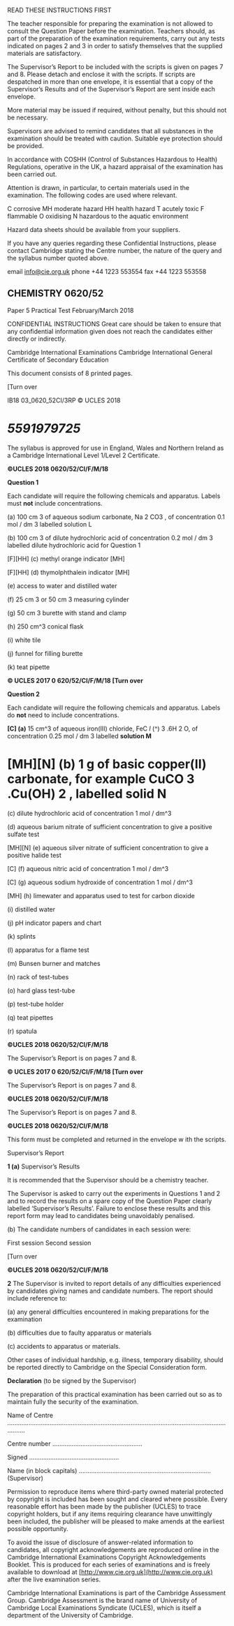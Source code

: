  READ THESE INSTRUCTIONS FIRST 

 The teacher responsible for preparing the examination is not allowed to consult the Question Paper before the examination. Teachers should, as part of the preparation of the examination requirements, carry out any tests indicated on pages 2 and 3 in order to satisfy themselves that the supplied materials are satisfactory. 

 The Supervisor’s Report to be included with the scripts is given on pages 7 and 8. Please detach and enclose it with the scripts. If scripts are despatched in more than one envelope, it is essential that a copy of the Supervisor’s Results and of the Supervisor’s Report are sent inside each envelope. 

 More material may be issued if required, without penalty, but this should not be necessary. 

 Supervisors are advised to remind candidates that all substances in the examination should be treated with caution. Suitable eye protection should be provided. 

 In accordance with COSHH (Control of Substances Hazardous to Health) Regulations, operative in the UK, a hazard appraisal of the examination has been carried out. 

 Attention is drawn, in particular, to certain materials used in the examination. The following codes are used where relevant. 

 C corrosive MH moderate hazard HH health hazard T acutely toxic F flammable O oxidising N hazardous to the aquatic environment 

 Hazard data sheets should be available from your suppliers. 

 If you have any queries regarding these Confidential Instructions, please contact Cambridge stating the Centre number, the nature of the query and the syllabus number quoted above. 

 email info@cie.org.uk phone +44 1223 553554 fax +44 1223 553558 

## CHEMISTRY 0620/52 

 Paper 5 Practical Test February/March 2018 

 CONFIDENTIAL INSTRUCTIONS Great care should be taken to ensure that any confidential information given does not reach the candidates either directly or indirectly. 

 Cambridge International Examinations Cambridge International General Certificate of Secondary Education 

 This document consists of 8 printed pages. 

 [Turn over 

 IB18 03_0620_52CI/3RP © UCLES 2018 

# *5591979725* 

 The syllabus is approved for use in England, Wales and Northern Ireland as a Cambridge International Level 1/Level 2 Certificate. 


**©UCLES 2018 0620/52/CI/F/M/18** 

**Question 1** 

Each candidate will require the following chemicals and apparatus. Labels must **not** include concentrations. 

 (a) 100 cm 3 of aqueous sodium carbonate, Na 2 CO3 , of concentration 0.1 mol / dm 3 labelled solution L 

 (b) 100 cm 3 of dilute hydrochloric acid of concentration 0.2 mol / dm 3 labelled dilute hydrochloric acid for Question 1 

 [F][HH] (c) methyl orange indicator [MH] 

 [F][HH] (d) thymolphthalein indicator [MH] 

 (e) access to water and distilled water 

 (f) 25 cm 3 or 50 cm 3 measuring cylinder 

 (g) 50 cm 3 burette with stand and clamp 

 (h) 250 cm^3 conical flask 

 (i) white tile 

 (j) funnel for filling burette 

 (k) teat pipette 


**© UCLES 2017 0 620/52/CI/F/M/18 [Turn over** 

**Question 2** 

Each candidate will require the following chemicals and apparatus. Labels do **not** need to include concentrations. 

**[C] (a)** 15 cm^3 of aqueous iron(III) chloride, FeC _l_ (^) 3 .6H 2 O, of concentration 0.25 mol / dm 3 labelled **solution M** 

# [MH][N] (b) 1 g of basic copper(II) carbonate, for example CuCO 3 .Cu(OH) 2 , labelled solid N 

 (c) dilute hydrochloric acid of concentration 1 mol / dm^3 

 (d) aqueous barium nitrate of sufficient concentration to give a positive sulfate test 

 [MH][N] (e) aqueous silver nitrate of sufficient concentration to give a positive halide test 

 [C] (f) aqueous nitric acid of concentration 1 mol / dm^3 

 [C] (g) aqueous sodium hydroxide of concentration 1 mol / dm^3 

 [MH] (h) limewater and apparatus used to test for carbon dioxide 

 (i) distilled water 

 (j) pH indicator papers and chart 

 (k) splints 

 (l) apparatus for a flame test 

 (m) Bunsen burner and matches 

 (n) rack of test-tubes 

 (o) hard glass test-tube 

 (p) test-tube holder 

 (q) teat pipettes 

 (r) spatula 


**©UCLES 2018 0620/52/CI/F/M/18** 

 The Supervisor’s Report is on pages 7 and 8. 


**© UCLES 2017 0 620/52/CI/F/M/18 [Turn over** 

 The Supervisor’s Report is on pages 7 and 8. 


**©UCLES 2018 0620/52/CI/F/M/18** 

 The Supervisor’s Report is on pages 7 and 8. 


**©UCLES 2018 0620/52/CI/F/M/18** 

 This form must be completed and returned in the envelope w ith the scripts. 

 Supervisor’s Report 

**1 (a)** Supervisor’s Results 

 It is recommended that the Supervisor should be a chemistry teacher. 

 The Supervisor is asked to carry out the experiments in Questions 1 and 2 and to record the results on a spare copy of the Question Paper clearly labelled ‘Supervisor’s Results’. Failure to enclose these results and this report form may lead to candidates being unavoidably penalised. 

 (b) The candidate numbers of candidates in each session were: 

 First session Second session 

 [Turn over 


**©UCLES 2018 0620/52/CI/F/M/18** 

**2** The Supervisor is invited to report details of any difficulties experienced by candidates giving names and candidate numbers. The report should include reference to: 

 (a) any general difficulties encountered in making preparations for the examination 

 (b) difficulties due to faulty apparatus or materials 

 (c) accidents to apparatus or materials. 

 Other cases of individual hardship, e.g. illness, temporary disability, should be reported directly to Cambridge on the Special Consideration form. 

**Declaration** (to be signed by the Supervisor) 

The preparation of this practical examination has been carried out so as to maintain fully the security of the examination. 

Name of Centre ...................................................................................................................................... 

Centre number ................................................... 

Signed ................................................... 

Name (in block capitals) ........................................................................... (Supervisor) 

Permission to reproduce items where third-party owned material protected by copyright is included has been sought and cleared where possible. Every reasonable effort has been made by the publisher (UCLES) to trace copyright holders, but if any items requiring clearance have unwittingly been included, the publisher will be pleased to make amends at the earliest possible opportunity. 

To avoid the issue of disclosure of answer-related information to candidates, all copyright acknowledgements are reproduced online in the Cambridge International Examinations Copyright Acknowledgements Booklet. This is produced for each series of examinations and is freely available to download at [http://www.cie.org.uk](http://www.cie.org.uk) after the live examination series. 

Cambridge International Examinations is part of the Cambridge Assessment Group. Cambridge Assessment is the brand name of University of Cambridge Local Examinations Syndicate (UCLES), which is itself a department of the University of Cambridge. 


